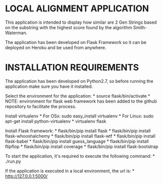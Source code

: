 LOCAL ALIGNMENT APPLICATION
===========================

This application is intended to display how similar are 2 Gen Strings
based on the substring with the highest score found by the algorithm
Smith-Waterman.

The application has been developed on Flask Framework so it can be deployed
on Heroku and be used from anywhere.

INSTALLATION REQUIREMENTS
=========================

The application has been developed on Python2.7, so before running the application
make sure you have it installed.

Select the environment for the application:
    * source flask/bin/activate
    * NOTE: environment for flask web framework has been added to the github repository to facilitate the process.
    
Install virtualenv
    * For OSx: sudo easy_install virtualenv
    * For Linux:  sudo apt-get install python-virtualenv
    * virtualenv flask

Install Flask framework:
    * flask/bin/pip install flask
    * flask/bin/pip install flask-whooshalchemy
    * flask/bin/pip install flask-wtf
    * flask/bin/pip install flask-babel
    * flask/bin/pip install guess_language
    * flask/bin/pip install flipflop
    * flask/bin/pip install coverage
    * flask/bin/pip install flask-bootstrap
    
To start the application, it's required to execute the following command:
    * ./run.py

If the application is executed in a local environment, the url is:
    * http://127.0.0.1:5000/